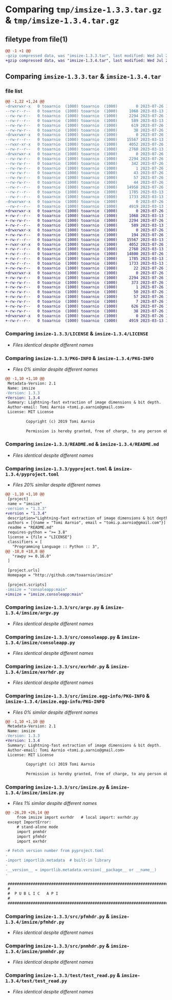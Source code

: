 # Comparing `tmp/imsize-1.3.3.tar.gz` & `tmp/imsize-1.3.4.tar.gz`

## filetype from file(1)

```diff
@@ -1 +1 @@
-gzip compressed data, was "imsize-1.3.3.tar", last modified: Wed Jul 26 13:51:22 2023, max compression
+gzip compressed data, was "imsize-1.3.4.tar", last modified: Wed Jul 26 15:10:15 2023, max compression
```

## Comparing `imsize-1.3.3.tar` & `imsize-1.3.4.tar`

### file list

```diff
@@ -1,22 +1,24 @@
-drwxrwxr-x   0 toaarnio  (1000) toaarnio  (1000)        0 2023-07-26 13:51:22.401034 imsize-1.3.3/
--rw-r--r--   0 toaarnio  (1000) toaarnio  (1000)     1068 2023-03-13 15:45:56.000000 imsize-1.3.3/LICENSE
--rw-rw-r--   0 toaarnio  (1000) toaarnio  (1000)     2294 2023-07-26 13:51:22.401034 imsize-1.3.3/PKG-INFO
--rw-r--r--   0 toaarnio  (1000) toaarnio  (1000)      589 2023-03-13 15:45:56.000000 imsize-1.3.3/README.md
--rw-rw-r--   0 toaarnio  (1000) toaarnio  (1000)      619 2023-07-26 13:28:36.000000 imsize-1.3.3/pyproject.toml
--rw-rw-r--   0 toaarnio  (1000) toaarnio  (1000)       38 2023-07-26 13:51:22.405034 imsize-1.3.3/setup.cfg
-drwxrwxr-x   0 toaarnio  (1000) toaarnio  (1000)        0 2023-07-26 13:51:22.401034 imsize-1.3.3/src/
--rw-r--r--   0 toaarnio  (1000) toaarnio  (1000)    15567 2023-03-13 15:45:56.000000 imsize-1.3.3/src/argv.py
--rwxr-xr-x   0 toaarnio  (1000) toaarnio  (1000)     4052 2023-07-26 13:25:19.000000 imsize-1.3.3/src/consoleapp.py
--rw-r--r--   0 toaarnio  (1000) toaarnio  (1000)     2760 2023-03-13 15:45:56.000000 imsize-1.3.3/src/exrhdr.py
-drwxrwxr-x   0 toaarnio  (1000) toaarnio  (1000)        0 2023-07-26 13:51:22.401034 imsize-1.3.3/src/imsize.egg-info/
--rw-rw-r--   0 toaarnio  (1000) toaarnio  (1000)     2294 2023-07-26 13:51:22.000000 imsize-1.3.3/src/imsize.egg-info/PKG-INFO
--rw-rw-r--   0 toaarnio  (1000) toaarnio  (1000)      342 2023-07-26 13:51:22.000000 imsize-1.3.3/src/imsize.egg-info/SOURCES.txt
--rw-rw-r--   0 toaarnio  (1000) toaarnio  (1000)        1 2023-07-26 13:51:22.000000 imsize-1.3.3/src/imsize.egg-info/dependency_links.txt
--rw-rw-r--   0 toaarnio  (1000) toaarnio  (1000)       43 2023-07-26 13:51:22.000000 imsize-1.3.3/src/imsize.egg-info/entry_points.txt
--rw-rw-r--   0 toaarnio  (1000) toaarnio  (1000)       57 2023-07-26 13:51:22.000000 imsize-1.3.3/src/imsize.egg-info/requires.txt
--rw-rw-r--   0 toaarnio  (1000) toaarnio  (1000)       44 2023-07-26 13:51:22.000000 imsize-1.3.3/src/imsize.egg-info/top_level.txt
--rw-r--r--   0 toaarnio  (1000) toaarnio  (1000)    14958 2023-07-26 13:23:53.000000 imsize-1.3.3/src/imsize.py
--rw-r--r--   0 toaarnio  (1000) toaarnio  (1000)     1785 2023-03-13 15:45:56.000000 imsize-1.3.3/src/pfmhdr.py
--rw-r--r--   0 toaarnio  (1000) toaarnio  (1000)     1733 2023-03-13 15:45:56.000000 imsize-1.3.3/src/pnmhdr.py
-drwxrwxr-x   0 toaarnio  (1000) toaarnio  (1000)        0 2023-07-26 13:51:22.401034 imsize-1.3.3/test/
--rw-r--r--   0 toaarnio  (1000) toaarnio  (1000)     4919 2023-03-13 15:45:57.000000 imsize-1.3.3/test/test_read.py
+drwxrwxr-x   0 toaarnio  (1000) toaarnio  (1000)        0 2023-07-26 15:10:15.898594 imsize-1.3.4/
+-rw-r--r--   0 toaarnio  (1000) toaarnio  (1000)     1068 2023-03-13 15:45:56.000000 imsize-1.3.4/LICENSE
+-rw-rw-r--   0 toaarnio  (1000) toaarnio  (1000)     2294 2023-07-26 15:10:15.898594 imsize-1.3.4/PKG-INFO
+-rw-r--r--   0 toaarnio  (1000) toaarnio  (1000)      589 2023-03-13 15:45:56.000000 imsize-1.3.4/README.md
+drwxrwxr-x   0 toaarnio  (1000) toaarnio  (1000)        0 2023-07-26 15:10:15.898594 imsize-1.3.4/imsize/
+-rw-rw-r--   0 toaarnio  (1000) toaarnio  (1000)      194 2023-07-26 14:58:43.000000 imsize-1.3.4/imsize/__init__.py
+-rw-r--r--   0 toaarnio  (1000) toaarnio  (1000)    15567 2023-03-13 15:45:56.000000 imsize-1.3.4/imsize/argv.py
+-rwxr-xr-x   0 toaarnio  (1000) toaarnio  (1000)     4052 2023-07-26 14:56:53.000000 imsize-1.3.4/imsize/consoleapp.py
+-rw-r--r--   0 toaarnio  (1000) toaarnio  (1000)     2760 2023-03-13 15:45:56.000000 imsize-1.3.4/imsize/exrhdr.py
+-rw-r--r--   0 toaarnio  (1000) toaarnio  (1000)    14800 2023-07-26 15:06:32.000000 imsize-1.3.4/imsize/imsize.py
+-rw-r--r--   0 toaarnio  (1000) toaarnio  (1000)     1785 2023-03-13 15:45:56.000000 imsize-1.3.4/imsize/pfmhdr.py
+-rw-r--r--   0 toaarnio  (1000) toaarnio  (1000)     1733 2023-03-13 15:45:56.000000 imsize-1.3.4/imsize/pnmhdr.py
+-rw-rw-r--   0 toaarnio  (1000) toaarnio  (1000)       22 2023-07-26 14:58:57.000000 imsize-1.3.4/imsize/version.py
+drwxrwxr-x   0 toaarnio  (1000) toaarnio  (1000)        0 2023-07-26 15:10:15.898594 imsize-1.3.4/imsize.egg-info/
+-rw-rw-r--   0 toaarnio  (1000) toaarnio  (1000)     2294 2023-07-26 15:10:15.000000 imsize-1.3.4/imsize.egg-info/PKG-INFO
+-rw-rw-r--   0 toaarnio  (1000) toaarnio  (1000)      373 2023-07-26 15:10:15.000000 imsize-1.3.4/imsize.egg-info/SOURCES.txt
+-rw-rw-r--   0 toaarnio  (1000) toaarnio  (1000)        1 2023-07-26 15:10:15.000000 imsize-1.3.4/imsize.egg-info/dependency_links.txt
+-rw-rw-r--   0 toaarnio  (1000) toaarnio  (1000)       50 2023-07-26 15:10:15.000000 imsize-1.3.4/imsize.egg-info/entry_points.txt
+-rw-rw-r--   0 toaarnio  (1000) toaarnio  (1000)       57 2023-07-26 15:10:15.000000 imsize-1.3.4/imsize.egg-info/requires.txt
+-rw-rw-r--   0 toaarnio  (1000) toaarnio  (1000)        7 2023-07-26 15:10:15.000000 imsize-1.3.4/imsize.egg-info/top_level.txt
+-rw-rw-r--   0 toaarnio  (1000) toaarnio  (1000)      626 2023-07-26 14:46:18.000000 imsize-1.3.4/pyproject.toml
+-rw-rw-r--   0 toaarnio  (1000) toaarnio  (1000)       38 2023-07-26 15:10:15.898594 imsize-1.3.4/setup.cfg
+drwxrwxr-x   0 toaarnio  (1000) toaarnio  (1000)        0 2023-07-26 15:10:15.898594 imsize-1.3.4/test/
+-rw-r--r--   0 toaarnio  (1000) toaarnio  (1000)     4919 2023-03-13 15:45:57.000000 imsize-1.3.4/test/test_read.py
```

### Comparing `imsize-1.3.3/LICENSE` & `imsize-1.3.4/LICENSE`

 * *Files identical despite different names*

### Comparing `imsize-1.3.3/PKG-INFO` & `imsize-1.3.4/PKG-INFO`

 * *Files 0% similar despite different names*

```diff
@@ -1,10 +1,10 @@
 Metadata-Version: 2.1
 Name: imsize
-Version: 1.3.3
+Version: 1.3.4
 Summary: Lightning-fast extraction of image dimensions & bit depth.
 Author-email: Tomi Aarnio <tomi.p.aarnio@gmail.com>
 License: MIT License
         
         Copyright (c) 2019 Tomi Aarnio
         
         Permission is hereby granted, free of charge, to any person obtaining a copy
```

### Comparing `imsize-1.3.3/README.md` & `imsize-1.3.4/README.md`

 * *Files identical despite different names*

### Comparing `imsize-1.3.3/pyproject.toml` & `imsize-1.3.4/pyproject.toml`

 * *Files 20% similar despite different names*

```diff
@@ -1,10 +1,10 @@
 [project]
 name = "imsize"
-version = "1.3.3"
+version = "1.3.4"
 description="Lightning-fast extraction of image dimensions & bit depth."
 authors = [{name = "Tomi Aarnio", email = "tomi.p.aarnio@gmail.com"}]
 readme = "README.md"
 requires-python = ">= 3.8"
 license = {file = "LICENSE"}
 classifiers = [
   "Programming Language :: Python :: 3",
@@ -18,8 +18,8 @@
   "rawpy >= 0.16.0"
 ]
 
 [project.urls]
 Homepage = "http://github.com/toaarnio/imsize"
 
 [project.scripts]
-imsize = "consoleapp:main"
+imsize = "imsize.consoleapp:main"
```

### Comparing `imsize-1.3.3/src/argv.py` & `imsize-1.3.4/imsize/argv.py`

 * *Files identical despite different names*

### Comparing `imsize-1.3.3/src/consoleapp.py` & `imsize-1.3.4/imsize/consoleapp.py`

 * *Files identical despite different names*

### Comparing `imsize-1.3.3/src/exrhdr.py` & `imsize-1.3.4/imsize/exrhdr.py`

 * *Files identical despite different names*

### Comparing `imsize-1.3.3/src/imsize.egg-info/PKG-INFO` & `imsize-1.3.4/imsize.egg-info/PKG-INFO`

 * *Files 0% similar despite different names*

```diff
@@ -1,10 +1,10 @@
 Metadata-Version: 2.1
 Name: imsize
-Version: 1.3.3
+Version: 1.3.4
 Summary: Lightning-fast extraction of image dimensions & bit depth.
 Author-email: Tomi Aarnio <tomi.p.aarnio@gmail.com>
 License: MIT License
         
         Copyright (c) 2019 Tomi Aarnio
         
         Permission is hereby granted, free of charge, to any person obtaining a copy
```

### Comparing `imsize-1.3.3/src/imsize.py` & `imsize-1.3.4/imsize/imsize.py`

 * *Files 1% similar despite different names*

```diff
@@ -26,20 +26,14 @@
     from imsize import exrhdr   # local import: exrhdr.py
 except ImportError:
     # stand-alone mode
     import pnmhdr
     import pfmhdr
     import exrhdr
 
-# Fetch version number from pyproject.toml
-
-import importlib.metadata  # built-in library
-
-__version__ = importlib.metadata.version(__package__ or __name__)
-
 
 ######################################################################################
 #
 #  P U B L I C   A P I
 #
 ######################################################################################
```

### Comparing `imsize-1.3.3/src/pfmhdr.py` & `imsize-1.3.4/imsize/pfmhdr.py`

 * *Files identical despite different names*

### Comparing `imsize-1.3.3/src/pnmhdr.py` & `imsize-1.3.4/imsize/pnmhdr.py`

 * *Files identical despite different names*

### Comparing `imsize-1.3.3/test/test_read.py` & `imsize-1.3.4/test/test_read.py`

 * *Files identical despite different names*

